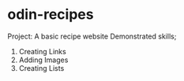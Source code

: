 # odin-recipes
Project: A basic recipe website
Demonstrated skills;
1. Creating Links
2. Adding Images
3. Creating Lists
